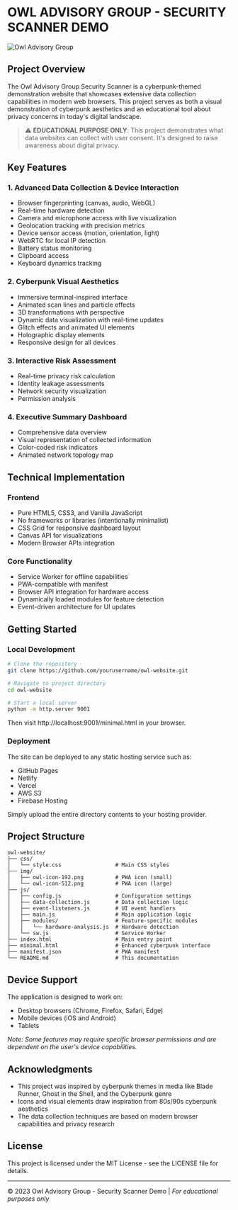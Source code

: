 # OWL ADVISORY GROUP - SECURITY SCANNER DEMO

![Owl Advisory Group](img/owl-icon-192.png)

## Project Overview

The Owl Advisory Group Security Scanner is a cyberpunk-themed demonstration website that showcases extensive data collection capabilities in modern web browsers. This project serves as both a visual demonstration of cyberpunk aesthetics and an educational tool about privacy concerns in today's digital landscape.

> ⚠️ **EDUCATIONAL PURPOSE ONLY**: This project demonstrates what data websites can collect with user consent. It's designed to raise awareness about digital privacy.

## Key Features

### 1. Advanced Data Collection & Device Interaction
- Browser fingerprinting (canvas, audio, WebGL)
- Real-time hardware detection
- Camera and microphone access with live visualization
- Geolocation tracking with precision metrics
- Device sensor access (motion, orientation, light)
- WebRTC for local IP detection
- Battery status monitoring
- Clipboard access
- Keyboard dynamics tracking

### 2. Cyberpunk Visual Aesthetics
- Immersive terminal-inspired interface
- Animated scan lines and particle effects
- 3D transformations with perspective
- Dynamic data visualization with real-time updates
- Glitch effects and animated UI elements
- Holographic display elements
- Responsive design for all devices

### 3. Interactive Risk Assessment
- Real-time privacy risk calculation
- Identity leakage assessments
- Network security visualization
- Permission analysis

### 4. Executive Summary Dashboard
- Comprehensive data overview
- Visual representation of collected information
- Color-coded risk indicators
- Animated network topology map

## Technical Implementation

### Frontend 
- Pure HTML5, CSS3, and Vanilla JavaScript
- No frameworks or libraries (intentionally minimalist)
- CSS Grid for responsive dashboard layout
- Canvas API for visualizations
- Modern Browser APIs integration

### Core Functionality
- Service Worker for offline capabilities
- PWA-compatible with manifest
- Browser API integration for hardware access
- Dynamically loaded modules for feature detection
- Event-driven architecture for UI updates

## Getting Started

### Local Development

```bash
# Clone the repository
git clone https://github.com/yourusername/owl-website.git

# Navigate to project directory
cd owl-website

# Start a local server
python -m http.server 9001
```

Then visit http://localhost:9001/minimal.html in your browser.

### Deployment

The site can be deployed to any static hosting service such as:
- GitHub Pages
- Netlify
- Vercel
- AWS S3
- Firebase Hosting

Simply upload the entire directory contents to your hosting provider.

## Project Structure

```
owl-website/
├── css/
│   └── style.css                 # Main CSS styles
├── img/
│   ├── owl-icon-192.png          # PWA icon (small)
│   └── owl-icon-512.png          # PWA icon (large)
├── js/
│   ├── config.js                 # Configuration settings
│   ├── data-collection.js        # Data collection logic
│   ├── event-listeners.js        # UI event handlers
│   ├── main.js                   # Main application logic
│   ├── modules/                  # Feature-specific modules
│   │   └── hardware-analysis.js  # Hardware detection
│   └── sw.js                     # Service Worker
├── index.html                    # Main entry point
├── minimal.html                  # Enhanced cyberpunk interface
├── manifest.json                 # PWA manifest
└── README.md                     # This documentation
```

## Device Support

The application is designed to work on:
- Desktop browsers (Chrome, Firefox, Safari, Edge)
- Mobile devices (iOS and Android)
- Tablets

*Note: Some features may require specific browser permissions and are dependent on the user's device capabilities.*

## Acknowledgments

- This project was inspired by cyberpunk themes in media like Blade Runner, Ghost in the Shell, and the Cyberpunk genre
- Icons and visual elements draw inspiration from 80s/90s cyberpunk aesthetics
- The data collection techniques are based on modern browser capabilities and privacy research

## License

This project is licensed under the MIT License - see the LICENSE file for details.

---

© 2023 Owl Advisory Group - Security Scanner Demo | *For educational purposes only*
